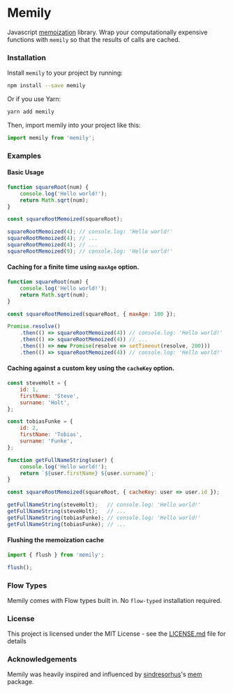 # Memily

Javascript [memoization](https://en.wikipedia.org/wiki/Memoization) library. Wrap your computationally expensive functions with `memily` so that the results of calls are cached.

### Installation

Install `memily` to your project by running:

```bash
npm install --save memily
```

Or if you use Yarn:

```bash
yarn add memily
```

Then, import memily into your project like this:

```jsx
import memily from 'memily';
```

### Examples

#### Basic Usage

```jsx
function squareRoot(num) {
	console.log('Hello world!');
	return Math.sqrt(num);
}

const squareRootMemoized(squareRoot);

squareRootMemoized(4); // console.log: 'Hello world!'
squareRootMemoized(4); // ...
squareRootMemoized(4); // ...
squareRootMemoized(9); // console.log: 'Hello world!'
```

#### Caching for a finite time using `maxAge` option.

```jsx
function squareRoot(num) {
	console.log('Hello world!');
	return Math.sqrt(num);
}

const squareRootMemoized(squareRoot, { maxAge: 100 });

Promise.resolve()
	.then(() => squareRootMemoized(4)) // console.log: 'Hello world!'
	.then(() => squareRootMemoized(4)) // ...
	.then(() => new Promise(resolve => setTimeout(resolve, 200)))
	.then(() => squareRootMemoized(4)) // console.log: 'Hello world!'
```

#### Caching against a custom key using the `cacheKey` option.

```jsx
const steveHolt = {
	id: 1,
	firstName: 'Steve',
	surname: 'Holt',
};

const tobiasFunke = {
	id: 2,
	firstName: 'Tobias',
	surname: 'Funke',
};

function getFullNameString(user) {
	console.log('Hello world!');
	return `${user.firstName} ${user.surname}`;
}

const squareRootMemoized(squareRoot, { cacheKey: user => user.id });

getFullNameString(steveHolt);   // console.log: 'Hello world!'
getFullNameString(steveHolt);   // ...
getFullNameString(tobiasFunke); // console.log: 'Hello world!'
getFullNameString(tobiasFunke); // ...
```

#### Flushing the memoization cache

```jsx
import { flush } from 'memily';

flush();
```

### Flow Types

Memily comes with Flow types built in. No `flow-typed` installation required.

### License

This project is licensed under the MIT License - see the [LICENSE.md](LICENSE.md) file for details

### Acknowledgements

Memily was heavily inspired and influenced by [sindresorhus](https://github.com/sindresorhus)'s [mem](https://github.com/sindresorhus/mem) package.
